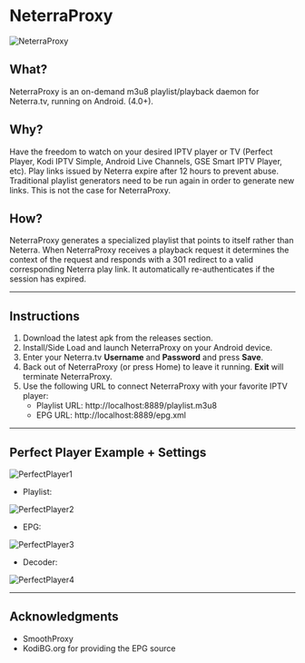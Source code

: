 # NeterraProxy

![NeterraProxy](https://raw.githubusercontent.com/sgloutnikov/NeterraProxy/master/app/src/main/res/mipmap-xxhdpi/ic_launcher.png)

## What?
NeterraProxy is an on-demand m3u8 playlist/playback daemon for Neterra.tv, running on Android. (4.0+).

## Why?
Have the freedom to watch on your desired IPTV player or TV (Perfect Player, Kodi IPTV Simple, Android Live Channels, GSE Smart IPTV Player, etc). Play links issued by Neterra expire after 12 hours to prevent abuse. Traditional playlist generators need to be run again in order to generate new links. This is not the case for NeterraProxy.

## How?
NeterraProxy generates a specialized playlist that points to itself rather than Neterra. When NeterraProxy receives a playback request it determines the context of the request and responds with a 301 redirect to a valid corresponding Neterra play link. It automatically re-authenticates if the session has expired.

---
## Instructions
1) Download the latest apk from the releases section.
2) Install/Side Load and launch NeterraProxy on your Android device. 
3) Enter your Neterra.tv **Username** and **Password** and press **Save**.
4) Back out of NeterraProxy (or press Home) to leave it running. **Exit** will terminate NeterraProxy.
5) Use the following URL to connect NeterraProxy with your favorite IPTV player:
    * Playlist URL: http://localhost:8889/playlist.m3u8
    * EPG URL: http://localhost:8889/epg.xml
---
## Perfect Player Example + Settings
![PerfectPlayer1](https://raw.githubusercontent.com/sgloutnikov/NeterraProxy/master/pp1.png)

* Playlist:

![PerfectPlayer2](https://raw.githubusercontent.com/sgloutnikov/NeterraProxy/master/pp2.png)

* EPG:

![PerfectPlayer3](https://raw.githubusercontent.com/sgloutnikov/NeterraProxy/master/pp3.png)

* Decoder:

![PerfectPlayer4](https://raw.githubusercontent.com/sgloutnikov/NeterraProxy/master/pp4.png)

---
## Acknowledgments
* SmoothProxy
* KodiBG.org for providing the EPG source
